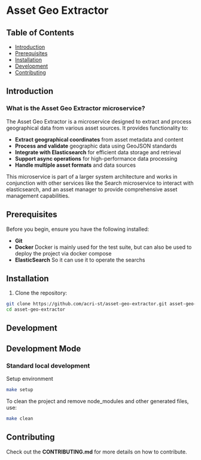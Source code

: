 # Asset Geo Extractor


## Table of Contents

- [Introduction](#Introduction)
- [Prerequisites](#prerequisites)
- [Installation](#installation)
- [Development](#development)
- [Contributing](#contributing)

## Introduction

### What is the Asset Geo Extractor microservice?

The Asset Geo Extractor is a microservice designed to extract and process geographical data from various asset sources. It provides functionality to:

- **Extract geographical coordinates** from asset metadata and content
- **Process and validate** geographic data using GeoJSON standards
- **Integrate with Elasticsearch** for efficient data storage and retrieval
- **Support async operations** for high-performance data processing
- **Handle multiple asset formats** and data sources

This microservice is part of a larger system architecture and works in conjunction with other services like the Search microservice to interact with elasticsearch, and an asset manager to provide comprehensive asset management capabilities.


## Prerequisites

Before you begin, ensure you have the following installed:
- **Git** 
- **Docker** Docker is mainly used for the test suite, but can also be used to deploy the project via docker compose
- **ElasticSearch** So it can use it to operate the searchs

## Installation

1. Clone the repository:
```bash
git clone https://github.com/acri-st/asset-geo-extractor.git asset-geo-extractor
cd asset-geo-extractor
```

## Development

## Development Mode

### Standard local development

Setup environment
```bash
make setup
```

To clean the project and remove node_modules and other generated files, use:
```bash
make clean
```

## Contributing

Check out the **CONTRIBUTING.md** for more details on how to contribute.